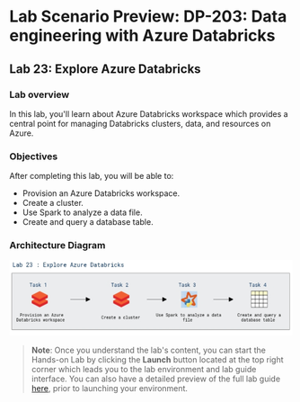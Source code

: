 # Lab Scenario Preview: DP-203: Data engineering with Azure Databricks


## Lab 23: Explore Azure Databricks

### Lab overview

In this lab, you'll learn about Azure Databricks workspace which provides a central point for managing Databricks clusters, data, and resources on Azure.


### Objectives

After completing this lab, you will be able to:

 - Provision an Azure Databricks workspace.
 - Create a cluster.
 - Use Spark to analyze a data file.
 - Create and query a database table.

 ### Architecture Diagram

   ![Azure portal with a cloud shell pane](./media/lab23.png)

>**Note**: Once you understand the lab's content, you can start the Hands-on Lab by clicking the **Launch** button located at the top right corner which leads you to the lab environment and lab guide interface. You can also have a detailed preview of the full lab guide [here](https://experience.cloudlabs.ai/#/labguidepreview/21ed74a6-5bde-4a42-9d37-126673e42a46), prior to launching your environment.
